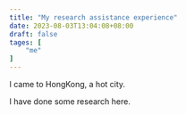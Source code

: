 ```yaml
---
title: "My research assistance experience"
date: 2023-08-03T13:04:08+08:00
draft: false
tages: [
    "me"
]
---
```


I came to HongKong, a hot city.

<!--more-->

I have done some research here. 
